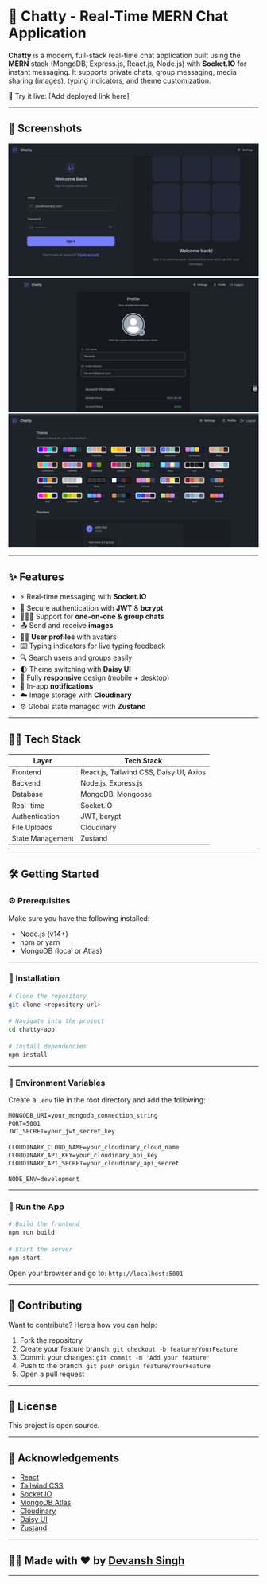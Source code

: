 # 💬 Chatty - Real-Time MERN Chat Application

**Chatty** is a modern, full-stack real-time chat application built using the **MERN** stack (MongoDB, Express.js, React.js, Node.js) with **Socket.IO** for instant messaging. It supports private chats, group messaging, media sharing (images), typing indicators, and theme customization.

🚀 Try it live: [Add deployed link here]

---

## 📸 Screenshots

![Login Page](frontend/assets/Login.png)
![Settings](frontend/assets/setting.png)
![Themes](frontend/assets/themes.png)


---

## ✨ Features

- ⚡ Real-time messaging with **Socket.IO**
- 🔐 Secure authentication with **JWT** & **bcrypt**
- 🧑‍🤝‍🧑 Support for **one-on-one & group chats**
- 📤 Send and receive **images**
- 🧑‍🎨 **User profiles** with avatars
- ⌨️ Typing indicators for live typing feedback
- 🔍 Search users and groups easily
- 🌓 Theme switching with **Daisy UI**
- 📱 Fully **responsive** design (mobile + desktop)
- 🔔 In-app **notifications**
- ☁️ Image storage with **Cloudinary**
- ⚙️ Global state managed with **Zustand**

---

## 🧑‍💻 Tech Stack

| Layer        | Tech Stack                         |
|--------------|------------------------------------|
| Frontend     | React.js, Tailwind CSS, Daisy UI, Axios |
| Backend      | Node.js, Express.js                |
| Database     | MongoDB, Mongoose                  |
| Real-time    | Socket.IO                          |
| Authentication | JWT, bcrypt                     |
| File Uploads | Cloudinary                         |
| State Management | Zustand                       |

---

## 🛠️ Getting Started

### ⚙️ Prerequisites

Make sure you have the following installed:
- Node.js (v14+)
- npm or yarn
- MongoDB (local or Atlas)

---

### 🔧 Installation

```bash
# Clone the repository
git clone <repository-url>

# Navigate into the project
cd chatty-app

# Install dependencies
npm install
```

---

### 📁 Environment Variables

Create a `.env` file in the root directory and add the following:

```env
MONGODB_URI=your_mongodb_connection_string
PORT=5001
JWT_SECRET=your_jwt_secret_key

CLOUDINARY_CLOUD_NAME=your_cloudinary_cloud_name
CLOUDINARY_API_KEY=your_cloudinary_api_key
CLOUDINARY_API_SECRET=your_cloudinary_api_secret

NODE_ENV=development
```

---

### 🚀 Run the App

```bash
# Build the frontend
npm run build

# Start the server
npm start
```

Open your browser and go to: `http://localhost:5001`

---

## 🤝 Contributing

Want to contribute? Here’s how you can help:

1. Fork the repository
2. Create your feature branch: `git checkout -b feature/YourFeature`
3. Commit your changes: `git commit -m 'Add your feature'`
4. Push to the branch: `git push origin feature/YourFeature`
5. Open a pull request

---

## 📄 License

This project is open source.

---

## 🙌 Acknowledgements

- [React](https://reactjs.org/)
- [Tailwind CSS](https://tailwindcss.com/)
- [Socket.IO](https://socket.io/)
- [MongoDB Atlas](https://www.mongodb.com/cloud/atlas)
- [Cloudinary](https://cloudinary.com/)
- [Daisy UI](https://daisyui.com/)
- [Zustand](https://github.com/pmndrs/zustand)

---

## 👨‍💻 Made with ❤️ by [Devansh Singh](https://www.linkedin.com/in/devanshsingh2006)

---
